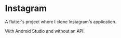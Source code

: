 # Instagram
A flutter's  project where I clone Instagram's application.


With Android Studio and without an API.
